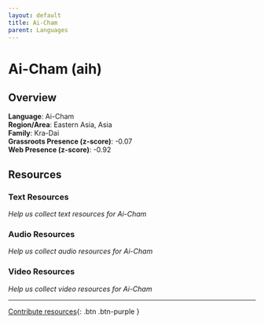 ```yaml
---
layout: default
title: Ai-Cham
parent: Languages
---
```


# Ai-Cham (aih)

## Overview

**Language**: Ai-Cham  
**Region/Area**: Eastern Asia, Asia  
**Family**: Kra-Dai  
**Grassroots Presence (z-score)**: -0.07  
**Web Presence (z-score)**: -0.92  

## Resources

### Text Resources
*Help us collect text resources for Ai-Cham*

### Audio Resources
*Help us collect audio resources for Ai-Cham*

### Video Resources
*Help us collect video resources for Ai-Cham*

---

[Contribute resources](https://forms.office.com/e/1SfLJx3u1r){: .btn .btn-purple }
